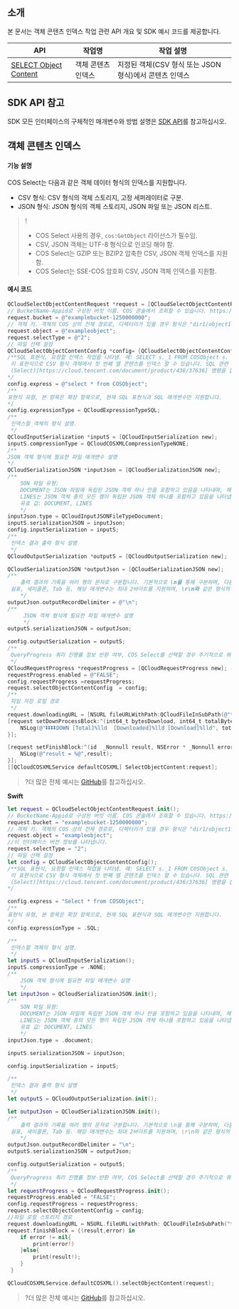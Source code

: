 ## 소개

본 문서는 객체 콘텐츠 인덱스 작업 관련 API 개요 및 SDK 예시 코드를 제공합니다.

| API                                                          | 작업명         | 작업 설명                                  |
| ------------------------------------------------------------ | -------------- | ----------------------------------------- |
| [SELECT Object Content](https://intl.cloud.tencent.com/document/product/436/32360) | 객체 콘텐츠 인덱스 | 지정된 객체(CSV 형식 또는 JSON 형식)에서 콘텐츠 인덱스                   |

## SDK API 참고

SDK 모든 인터페이스의 구체적인 매개변수와 방법 설명은 [SDK API](https://cos-dotnet-sdk-doc-1253960454.file.myqcloud.com/)를 참고하십시오.

## 객체 콘텐츠 인덱스

#### 기능 설명

COS Select는 다음과 같은 객체 데이터 형식의 인덱스를 지원합니다.

* CSV 형식: CSV 형식의 객체 스토리지, 고정 세퍼레이터로 구분.
* JSON 형식: JSON 형식의 객체 스토리지, JSON 파일 또는 JSON 리스트.

> !
>- COS Select 사용의 경우, `cos:GetObject` 라이선스가 필수임.
>- CSV, JSON 객체는 UTF-8 형식으로 인코딩 해야 함.
>- COS Select는 GZIP 또는 BZIP2 압축한 CSV, JSON 객체 인덱스를 지원함.
>- COS Select는 SSE-COS 암호화 CSV, JSON 객체 인덱스를 지원함.

#### 예시 코드

[//]: # (.cssg-snippet-select-object)
```objective-c
QCloudSelectObjectContentRequest *request = [QCloudSelectObjectContentRequest new];
// BucketName-Appid로 구성된 버킷 이름. COS 콘솔에서 조회할 수 있습니다. https://console.cloud.tencent.com/cos5/bucket
request.bucket = @"examplebucket-1250000000";
// 객체 키. 객체의 COS 상의 전체 경로로, 디렉터리가 있을 경우 형식은 "dir1/object1"입니다.
request.object = @"exampleobject";
request.selectType = @"2";
// 파일 선택 설정
QCloudSelectObjectContentConfig *config= [QCloudSelectObjectContentConfig new];
/**SQL 표현식, 요청할 인덱스 작업을 나타냄. 예: SELECT s._1 FROM COSObject s.
 이 표현식으로 CSV 형식 객체에서 첫 번째 열 콘텐츠를 인덱스 할 수 있습니다. SQL 관련 표현식의 상세 소개는,
 (Select)[https://cloud.tencent.com/document/product/436/37636] 명령을 참고하십시오.
*/
config.express = @"select * from COSObject";
/**
표현식 유형, 본 항목은 확장 항목으로, 현재 SQL 표현식과 SQL 매개변수만 지원합니다.
*/
config.expressionType = QCloudExpressionTypeSQL;
/**
 인덱스할 객체의 형식 설명.
 */
QCloudInputSerialization *inputS = [QCloudInputSerialization new];
inputS.compressionType = QCloudCOSXMLCompressionTypeNONE;
/**
JSON 객체 형식에 필요한 파일 매개변수 설명
*/
QCloudSerializationJSON *inputJson = [QCloudSerializationJSON new];
/**
    SON 파일 유형:
    DOCUMENT는 JSON 파일에 독립된 JSON 객체 하나 만을 포함하고 있음을 나타내며, 해당 객체는 여러 행으로 나눠질 수 있습니다.
    LINES는 JSON 객체 중의 모든 행이 독립된 JSON 객체 하나를 포함하고 있음을 나타냅니다.
    유효 값: DOCUMENT, LINES
    */
inputJson.type = QCloudInputJSONFileTypeDocument;
inputS.serializationJSON = inputJson;
config.inputSerialization = inputS;
/**
 인덱스 결과 출력 형식 설명
 */
QCloudOutputSerialization *outputS = [QCloudOutputSerialization new];

QCloudSerializationJSON *outputJson = [QCloudSerializationJSON new];
/**
    출력 결과의 기록을 여러 행의 문자로 구분합니다. 기본적으로 \n을 통해 구분하며, 다음과 같은 8진수 문자를 임의로 지정할 수 있습니다:
 쉼표, 세미콜론, Tab 등. 해당 매개변수는 최대 2바이트를 지원하며, \r\n와 같은 형식의 세퍼레이터를 입력할 수 있습니다. 기본 설정: \n.
    */
outputJson.outputRecordDelimiter = @"\n";
/**
     JSON 객체 형식에 필요한 파일 매개변수 설명
     */
outputS.serializationJSON = outputJson;

config.outputSerialization = outputS;
/**
 QueryProgress 쿼리 진행률 정보 반환 여부, COS Select를 선택할 경우 주기적으로 쿼리 진행률을 반환합니다.
 */
QCloudRequestProgress *requestProgress = [QCloudRequestProgress new];
requestProgress.enabled = @"FALSE";
config.requestProgress =requestProgress;
request.selectObjectContentConfig  = config;
/**
 파일 저장 로컬 경로
 */
request.downloadingURL = [NSURL fileURLWithPath:QCloudFileInSubPath(@"test", @"2.json")];
[request setDownProcessBlock:^(int64_t bytesDownload, int64_t totalBytesDownload, int64_t totalBytesExpectedToDownload) {
    NSLog(@"⏬⏬⏬⏬DOWN [Total]%lld  [Downloaded]%lld [Download]%lld", totalBytesExpectedToDownload, totalBytesDownload, bytesDownload);
}];

[request setFinishBlock:^(id  _Nonnull result, NSError * _Nonnull error) {
    NSLog(@"result = %@",result);
}];
[[QCloudCOSXMLService defaultCOSXML] SelectObjectContent:request];
```

>?더 많은 전체 예시는 [GitHub](https://github.com/tencentyun/cos-snippets/tree/master/iOS/Objc/Examples/cases/ListObjects.m)를 참고하십시오.

**Swift**

[//]: # (.cssg-snippet-select-object)
```swift
let request = QCloudSelectObjectContentRequest.init();
// BucketName-Appid로 구성된 버킷 이름. COS 콘솔에서 조회할 수 있습니다. https://console.cloud.tencent.com/cos5/bucket
request.bucket = "examplebucket-1250000000";
// 객체 키. 객체의 COS 상의 전체 경로로, 디렉터리가 있을 경우 형식은 "dir1/object1"입니다.
request.object = "exampleobject";
//이 인터페이스 버전 정보를 나타냅니다.
request.selectType = "2";
// 파일 선택 설정
let config = QCloudSelectObjectContentConfig();
/**SQL 표현식, 요청할 인덱스 작업을 나타냄. 예: SELECT s._1 FROM COSObject s.
 이 표현식으로 CSV 형식 객체에서 첫 번째 열 콘텐츠를 인덱스 할 수 있습니다. SQL 관련 표현식의 상세 소개는,
 (Select)[https://cloud.tencent.com/document/product/436/37636] 명령을 참고하십시오.
*/

config.express = "Select * from COSObject";
/**
표현식 유형, 본 항목은 확장 항목으로, 현재 SQL 표현식과 SQL 매개변수만 지원합니다.
*/
config.expressionType = .SQL;

/**
 인덱스할 객체의 형식 설명.
 */
let inputS = QCloudInputSerialization();
inputS.compressionType = .NONE;
/**
    JSON 객체 형식에 필요한 파일 매개변수 설명
    */
let inputJson = QCloudSerializationJSON.init();
/**
    SON 파일 유형:
    DOCUMENT는 JSON 파일에 독립된 JSON 객체 하나 만을 포함하고 있음을 나타내며, 해당 객체는 여러 행으로 나눠질 수 있습니다.
    LINES는 JSON 객체 중의 모든 행이 독립된 JSON 객체 하나를 포함하고 있음을 나타냅니다.
    유효 값: DOCUMENT, LINES
    */
inputJson.type = .document;

inputS.serializationJSON = inputJson;

config.inputSerialization = inputS;

/**
 인덱스 결과 출력 형식 설명
 */
let outputS = QCloudOutputSerialization.init();

let outputJson = QCloudSerializationJSON.init();
/**
    출력 결과의 기록을 여러 행의 문자로 구분합니다. 기본적으로 \n을 통해 구분하며, 다음과 같은 8진수 문자를 임의로 지정할 수 있습니다:
 쉼표, 세미콜론, Tab 등. 해당 매개변수는 최대 2바이트를 지원하며, \r\n와 같은 형식의 세퍼레이터를 입력할 수 있습니다. 기본 설정: \n.
    */
outputJson.outputRecordDelimiter = "\n";
outputS.serializationJSON = outputJson;

config.outputSerialization = outputS;
/**
 QueryProgress 쿼리 진행률 정보 반환 여부, COS Select를 선택할 경우 주기적으로 쿼리 진행률을 반환합니다.
 */
let requestProgress = QCloudRequestProgress.init();
requestProgress.enabled = "FALSE";
config.requestProgress = requestProgress;
request.selectObjectContentConfig = config;
//파일 로컬 스토리지 경로
request.downloadingURL = NSURL.fileURL(withPath: QCloudFileInSubPath("test", "2.json"));
request.finishBlock = {(result,error) in
    if error != nil{
        print(error!)
    }else{
        print(result!);
    }
 }

QCloudCOSXMLService.defaultCOSXML().selectObjectContent(request);
```

>?더 많은 전체 예시는 [GitHub](https://github.com/tencentyun/cos-snippets/tree/master/iOS/Swift/Examples/cases/SelectObject.swift)를 참고하십시오.
